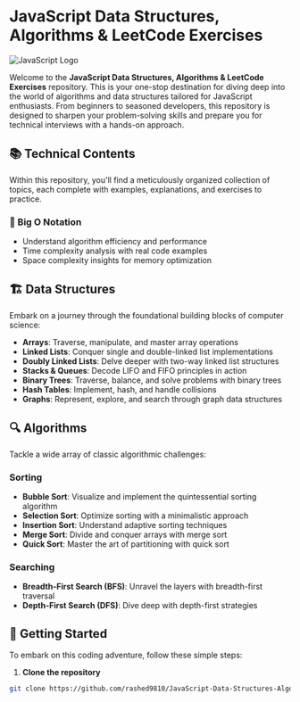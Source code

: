 # JavaScript Data Structures, Algorithms & LeetCode Exercises

![JavaScript Logo](https://upload.wikimedia.org/wikipedia/commons/6/6a/JavaScript-logo.png)

Welcome to the **JavaScript Data Structures, Algorithms & LeetCode Exercises** repository. This is your one-stop destination for diving deep into the world of algorithms and data structures tailored for JavaScript enthusiasts. From beginners to seasoned developers, this repository is designed to sharpen your problem-solving skills and prepare you for technical interviews with a hands-on approach.

## 📚 Technical Contents

Within this repository, you'll find a meticulously organized collection of topics, each complete with examples, explanations, and exercises to practice.

### 🚀 Big O Notation

- Understand algorithm efficiency and performance
- Time complexity analysis with real code examples
- Space complexity insights for memory optimization

## 🏗 Data Structures

Embark on a journey through the foundational building blocks of computer science:

- **Arrays**: Traverse, manipulate, and master array operations
- **Linked Lists**: Conquer single and double-linked list implementations
- **Doubly Linked Lists**: Delve deeper with two-way linked list structures
- **Stacks & Queues**: Decode LIFO and FIFO principles in action
- **Binary Trees**: Traverse, balance, and solve problems with binary trees
- **Hash Tables**: Implement, hash, and handle collisions
- **Graphs**: Represent, explore, and search through graph data structures

## 🔍 Algorithms

Tackle a wide array of classic algorithmic challenges:

### Sorting

- **Bubble Sort**: Visualize and implement the quintessential sorting algorithm
- **Selection Sort**: Optimize sorting with a minimalistic approach
- **Insertion Sort**: Understand adaptive sorting techniques
- **Merge Sort**: Divide and conquer arrays with merge sort
- **Quick Sort**: Master the art of partitioning with quick sort

### Searching

- **Breadth-First Search (BFS)**: Unravel the layers with breadth-first traversal
- **Depth-First Search (DFS)**: Dive deep with depth-first strategies

## 🚀 Getting Started

To embark on this coding adventure, follow these simple steps:

1. **Clone the repository**

```sh
git clone https://github.com/rashed9810/JavaScript-Data-Structures-Algorithms-LEETCODE-Exercises.git

